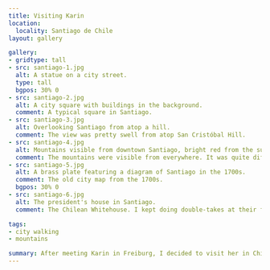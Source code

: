 ```yaml
---
title: Visiting Karin
location:
  locality: Santiago de Chile
layout: gallery

gallery:
- gridtype: tall
- src: santiago-1.jpg
  alt: A statue on a city street.
  type: tall
  bgpos: 30% 0
- src: santiago-2.jpg
  alt: A city square with buildings in the background.
  comment: A typical square in Santiago.
- src: santiago-3.jpg
  alt: Overlooking Santiago from atop a hill.
  comment: The view was pretty swell from atop San Cristóbal Hill.
- src: santiago-4.jpg
  alt: Mountains visible from downtown Santiago, bright red from the sunset.
  comment: The mountains were visible from everywhere. It was quite different than what I'm used to.
- src: santiago-5.jpg
  alt: A brass plate featuring a diagram of Santiago in the 1700s.
  comment: The old city map from the 1700s.
  bgpos: 30% 0
- src: santiago-6.jpg
  alt: The president's house in Santiago.
  comment: The Chilean Whitehouse. I kept doing double-takes at their flag since it's so similar to the Texas flag.

tags:
- city walking
- mountains

summary: After meeting Karin in Freiburg, I decided to visit her in Chile where she was taking time off work to travel. My first destination was Santiago, where she lived at the time.
---
```

